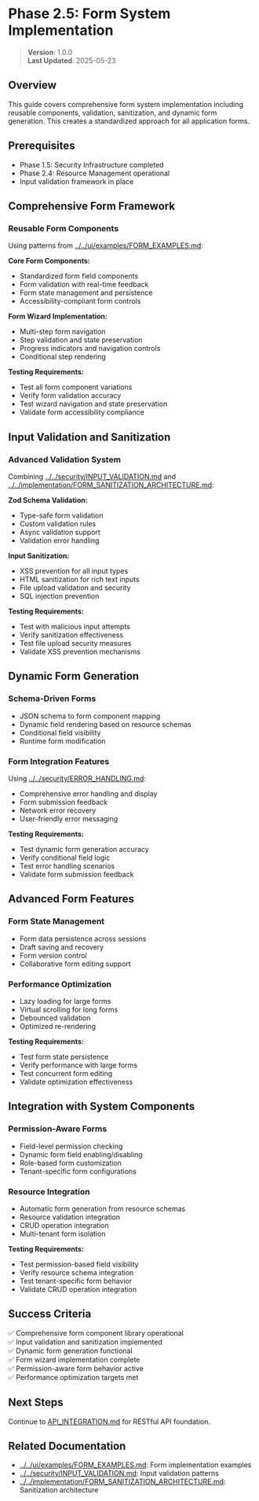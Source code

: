 
# Phase 2.5: Form System Implementation

> **Version**: 1.0.0  
> **Last Updated**: 2025-05-23

## Overview

This guide covers comprehensive form system implementation including reusable components, validation, sanitization, and dynamic form generation. This creates a standardized approach for all application forms.

## Prerequisites

- Phase 1.5: Security Infrastructure completed
- Phase 2.4: Resource Management operational
- Input validation framework in place

## Comprehensive Form Framework

### Reusable Form Components
Using patterns from [../../ui/examples/FORM_EXAMPLES.md](../../ui/examples/FORM_EXAMPLES.md):

**Core Form Components:**
- Standardized form field components
- Form validation with real-time feedback
- Form state management and persistence
- Accessibility-compliant form controls

**Form Wizard Implementation:**
- Multi-step form navigation
- Step validation and state preservation
- Progress indicators and navigation controls
- Conditional step rendering

**Testing Requirements:**
- Test all form component variations
- Verify form validation accuracy
- Test wizard navigation and state preservation
- Validate form accessibility compliance

## Input Validation and Sanitization

### Advanced Validation System
Combining [../../security/INPUT_VALIDATION.md](../../security/INPUT_VALIDATION.md) and [../../implementation/FORM_SANITIZATION_ARCHITECTURE.md](../../implementation/FORM_SANITIZATION_ARCHITECTURE.md):

**Zod Schema Validation:**
- Type-safe form validation
- Custom validation rules
- Async validation support
- Validation error handling

**Input Sanitization:**
- XSS prevention for all input types
- HTML sanitization for rich text inputs
- File upload validation and security
- SQL injection prevention

**Testing Requirements:**
- Test with malicious input attempts
- Verify sanitization effectiveness
- Test file upload security measures
- Validate XSS prevention mechanisms

## Dynamic Form Generation

### Schema-Driven Forms
- JSON schema to form component mapping
- Dynamic field rendering based on resource schemas
- Conditional field visibility
- Runtime form modification

### Form Integration Features
Using [../../security/ERROR_HANDLING.md](../../security/ERROR_HANDLING.md):
- Comprehensive error handling and display
- Form submission feedback
- Network error recovery
- User-friendly error messaging

**Testing Requirements:**
- Test dynamic form generation accuracy
- Verify conditional field logic
- Test error handling scenarios
- Validate form submission feedback

## Advanced Form Features

### Form State Management
- Form data persistence across sessions
- Draft saving and recovery
- Form version control
- Collaborative form editing support

### Performance Optimization
- Lazy loading for large forms
- Virtual scrolling for long forms
- Debounced validation
- Optimized re-rendering

**Testing Requirements:**
- Test form state persistence
- Verify performance with large forms
- Test concurrent form editing
- Validate optimization effectiveness

## Integration with System Components

### Permission-Aware Forms
- Field-level permission checking
- Dynamic form field enabling/disabling
- Role-based form customization
- Tenant-specific form configurations

### Resource Integration
- Automatic form generation from resource schemas
- Resource validation integration
- CRUD operation integration
- Multi-tenant form isolation

**Testing Requirements:**
- Test permission-based field visibility
- Verify resource schema integration
- Test tenant-specific form behavior
- Validate CRUD operation integration

## Success Criteria

✅ Comprehensive form component library operational  
✅ Input validation and sanitization implemented  
✅ Dynamic form generation functional  
✅ Form wizard implementation complete  
✅ Permission-aware form behavior active  
✅ Performance optimization targets met  

## Next Steps

Continue to [API_INTEGRATION.md](API_INTEGRATION.md) for RESTful API foundation.

## Related Documentation

- [../../ui/examples/FORM_EXAMPLES.md](../../ui/examples/FORM_EXAMPLES.md): Form implementation examples
- [../../security/INPUT_VALIDATION.md](../../security/INPUT_VALIDATION.md): Input validation patterns
- [../../implementation/FORM_SANITIZATION_ARCHITECTURE.md](../../implementation/FORM_SANITIZATION_ARCHITECTURE.md): Sanitization architecture
